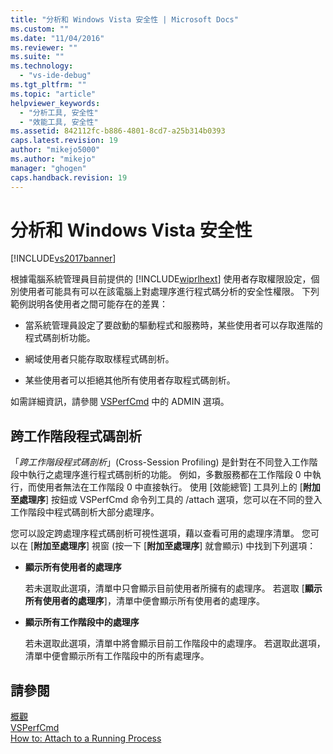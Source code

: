 ```yaml
---
title: "分析和 Windows Vista 安全性 | Microsoft Docs"
ms.custom: ""
ms.date: "11/04/2016"
ms.reviewer: ""
ms.suite: ""
ms.technology: 
  - "vs-ide-debug"
ms.tgt_pltfrm: ""
ms.topic: "article"
helpviewer_keywords: 
  - "分析工具, 安全性"
  - "效能工具, 安全性"
ms.assetid: 842112fc-b886-4801-8cd7-a25b314b0393
caps.latest.revision: 19
author: "mikejo5000"
ms.author: "mikejo"
manager: "ghogen"
caps.handback.revision: 19
---
```

# 分析和 Windows Vista 安全性
[!INCLUDE[vs2017banner](../code-quality/includes/vs2017banner.md)]

根據電腦系統管理員目前提供的 [!INCLUDE[wiprlhext](../misc/includes/wiprlhext_md.md)] 使用者存取權限設定，個別使用者可能具有可以在該電腦上對處理序進行程式碼分析的安全性權限。  下列範例説明各使用者之間可能存在的差異：  
  
-   當系統管理員設定了要啟動的驅動程式和服務時，某些使用者可以存取進階的程式碼剖析功能。  
  
-   網域使用者只能存取取樣程式碼剖析。  
  
-   某些使用者可以拒絕其他所有使用者存取程式碼剖析。  
  
 如需詳細資訊，請參閱 [VSPerfCmd](../profiling/vsperfcmd.md) 中的 ADMIN 選項。  
  
## 跨工作階段程式碼剖析  
 「*跨工作階段程式碼剖析*」\(Cross\-Session Profiling\) 是針對在不同登入工作階段中執行之處理序進行程式碼剖析的功能。  例如，多數服務都在工作階段 0 中執行，而使用者無法在工作階段 0 中直接執行。  使用 \[效能總管\] 工具列上的 \[**附加至處理序**\] 按鈕或 VSPerfCmd 命令列工具的 \/attach 選項，您可以在不同的登入工作階段中程式碼剖析大部分處理序。  
  
 您可以設定跨處理序程式碼剖析可視性選項，藉以查看可用的處理序清單。  您可以在 \[**附加至處理序**\] 視窗 \(按一下 \[**附加至處理序**\] 就會顯示\) 中找到下列選項：  
  
-   **顯示所有使用者的處理序**  
  
     若未選取此選項，清單中只會顯示目前使用者所擁有的處理序。  若選取 \[**顯示所有使用者的處理序**\]，清單中便會顯示所有使用者的處理序。  
  
-   **顯示所有工作階段中的處理序**  
  
     若未選取此選項，清單中將會顯示目前工作階段中的處理序。  若選取此選項，清單中便會顯示所有工作階段中的所有處理序。  
  
## 請參閱  
 [概觀](../profiling/overviews-performance-tools.md)   
 [VSPerfCmd](../profiling/vsperfcmd.md)   
 [How to: Attach to a Running Process](http://msdn.microsoft.com/zh-tw/636d0a52-4bfd-48d2-89ad-d7b9ca4dc4f4)
